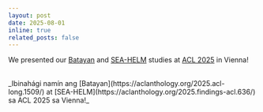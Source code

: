 ```yaml
---
layout: post
date: 2025-08-01
inline: true
related_posts: false
---
```


We presented our [Batayan](https://aclanthology.org/2025.acl-long.1509/) and [SEA-HELM](https://aclanthology.org/2025.findings-acl.636/) studies at [ACL 2025](https://2025.aclweb.org/) in Vienna!

<br>
<span class="filipino-text">_Ibinahági namín ang [Batayan](https://aclanthology.org/2025.acl-long.1509/) at [SEA-HELM](https://aclanthology.org/2025.findings-acl.636/) sa ACL 2025 sa Vienna!_</span>
